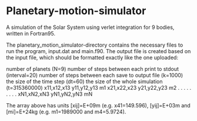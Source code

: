 # Planetary-motion-simulator
A simulation of the Solar System using verlet integration for 9 bodies, written in Fortran95.

The planetary_motion_simulator-directory contains the necessary files to run the program, input.dat and main.f90. The output file is created based on the input file, which should be formatted exactly like the one uploaded:

  number of planets (N=9)
  number of steps between each print to stdout (interval=20)
  number of steps between each save to output file (k=1000)
  the size of the time step (dt=60)
  the size of the whole simulation (t=315360000)
  x11,x12,x13 y11,y12,y13 m1
  x21,x22,x23 y21,y22,y23 m2
              .
              .
              .
              .
              .
              .
              .
              .
              .
  xN1,xN2,xN3 yN1,yN2,yN3 mN

The array above has units [xij]=E+09m (e.g. x41=149.596), [yij]=E+03m and [mi]=E+24kg (e.g. m1=1989000 and m4=5.9724).
